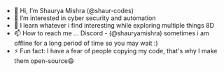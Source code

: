 - 👋 Hi, I’m Shaurya Mishra (@shaur-codes)
- 👀 I’m interested in cyber security and automation
- 🌱 I learn whatever i find interesting while exploring multiple things 8D
- 📫 How to reach me ... Discord - (@shauryamishra) sometimes i am offline for a long period of time so you may wait :)
- ⚡ Fun fact: I have a fear of people copying my code, that's why I make them open-source😄

<!---
shaur-codes/shaur-codes is a ✨ special ✨ repository because its `README.md` (this file) appears on your GitHub profile.
You can click the Preview link to take a look at your changes.
--->
